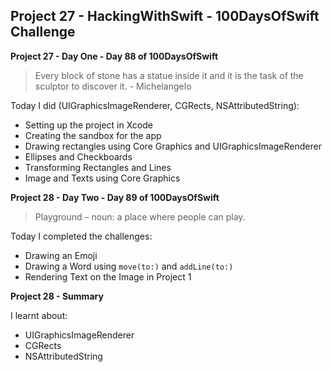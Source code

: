 ## Project 27 - HackingWithSwift - 100DaysOfSwift Challenge

**Project 27 - Day One - Day 88 of 100DaysOfSwift**

> Every block of stone has a statue inside it and it is the task of the sculptor to discover it. - Michelangelo

Today I did (UIGraphicsImageRenderer, CGRects, NSAttributedString):

- Setting up the project in Xcode
- Creating the sandbox for the app
- Drawing rectangles using Core Graphics and UIGraphicsImageRenderer
- Ellipses and Checkboards
- Transforming Rectangles and Lines
- Image and Texts using Core Graphics

**Project 28 - Day Two - Day 89 of 100DaysOfSwift**

> Playground – noun: a place where people can play.

Today I completed the challenges:

- Drawing an Emoji
- Drawing a Word using ```move(to:)``` and ```addLine(to:)```
- Rendering Text on the Image in Project 1

**Project 28 - Summary**

I learnt about:

- UIGraphicsImageRenderer
- CGRects
- NSAttributedString

